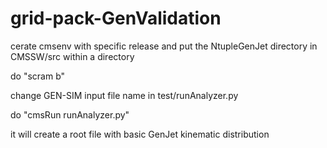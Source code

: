 # grid-pack-GenValidation
cerate cmsenv with specific release and put the NtupleGenJet directory in CMSSW/src within a directory

do "scram b"

change GEN-SIM input file name in test/runAnalyzer.py  

do "cmsRun runAnalyzer.py"

it will create a root file with basic GenJet kinematic distribution
